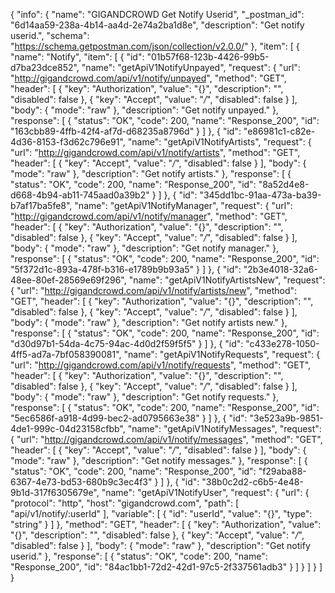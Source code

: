 {
  "info": {
    "name": "GIGANDCROWD Get Notify Userid",
    "_postman_id": "6d14aa59-238a-4b14-aa4d-2e74a2ba1d8e",
    "description": "Get notify userid.",
    "schema": "https://schema.getpostman.com/json/collection/v2.0.0/"
  },
  "item": [
    {
      "name": "Notify",
      "item": [
        {
          "id": "01b57f68-123b-4426-99b5-d7ba23dce852",
          "name": "getApiV1NotifyUnpayed",
          "request": {
            "url": "http://gigandcrowd.com/api/v1/notify/unpayed",
            "method": "GET",
            "header": [
              {
                "key": "Authorization",
                "value": "{}",
                "description": "",
                "disabled": false
              },
              {
                "key": "Accept",
                "value": "*/*",
                "disabled": false
              }
            ],
            "body": {
              "mode": "raw"
            },
            "description": "Get notify unpayed."
          },
          "response": [
            {
              "status": "OK",
              "code": 200,
              "name": "Response_200",
              "id": "163cbb89-4ffb-42f4-af7d-d68235a8796d"
            }
          ]
        },
        {
          "id": "e86981c1-c82e-4d36-8153-f3d62c796e91",
          "name": "getApiV1NotifyArtists",
          "request": {
            "url": "http://gigandcrowd.com/api/v1/notify/artists",
            "method": "GET",
            "header": [
              {
                "key": "Accept",
                "value": "*/*",
                "disabled": false
              }
            ],
            "body": {
              "mode": "raw"
            },
            "description": "Get notify artists."
          },
          "response": [
            {
              "status": "OK",
              "code": 200,
              "name": "Response_200",
              "id": "8a52d4e8-d668-4b94-ab11-745aad0a39b2"
            }
          ]
        },
        {
          "id": "345dd1bc-91aa-473a-ba39-b7af17ba5fe8",
          "name": "getApiV1NotifyManager",
          "request": {
            "url": "http://gigandcrowd.com/api/v1/notify/manager",
            "method": "GET",
            "header": [
              {
                "key": "Authorization",
                "value": "{}",
                "description": "",
                "disabled": false
              },
              {
                "key": "Accept",
                "value": "*/*",
                "disabled": false
              }
            ],
            "body": {
              "mode": "raw"
            },
            "description": "Get notify manager."
          },
          "response": [
            {
              "status": "OK",
              "code": 200,
              "name": "Response_200",
              "id": "5f372d1c-893a-478f-b316-e1789b9b93a5"
            }
          ]
        },
        {
          "id": "2b3e4018-32a6-48ee-80ef-28569e69f296",
          "name": "getApiV1NotifyArtistsNew",
          "request": {
            "url": "http://gigandcrowd.com/api/v1/notify/artists/new",
            "method": "GET",
            "header": [
              {
                "key": "Authorization",
                "value": "{}",
                "description": "",
                "disabled": false
              },
              {
                "key": "Accept",
                "value": "*/*",
                "disabled": false
              }
            ],
            "body": {
              "mode": "raw"
            },
            "description": "Get notify artists new."
          },
          "response": [
            {
              "status": "OK",
              "code": 200,
              "name": "Response_200",
              "id": "d30d97b1-54da-4c75-94ac-4d0d2f59f5f5"
            }
          ]
        },
        {
          "id": "c433e278-1050-4ff5-ad7a-7bf058390081",
          "name": "getApiV1NotifyRequests",
          "request": {
            "url": "http://gigandcrowd.com/api/v1/notify/requests",
            "method": "GET",
            "header": [
              {
                "key": "Authorization",
                "value": "{}",
                "description": "",
                "disabled": false
              },
              {
                "key": "Accept",
                "value": "*/*",
                "disabled": false
              }
            ],
            "body": {
              "mode": "raw"
            },
            "description": "Get notify requests."
          },
          "response": [
            {
              "status": "OK",
              "code": 200,
              "name": "Response_200",
              "id": "5ec6586f-a918-4d99-bec2-ad0795663e38"
            }
          ]
        },
        {
          "id": "3e523a9b-9851-4de1-999c-04d23158cfbb",
          "name": "getApiV1NotifyMessages",
          "request": {
            "url": "http://gigandcrowd.com/api/v1/notify/messages",
            "method": "GET",
            "header": [
              {
                "key": "Accept",
                "value": "*/*",
                "disabled": false
              }
            ],
            "body": {
              "mode": "raw"
            },
            "description": "Get notify messages."
          },
          "response": [
            {
              "status": "OK",
              "code": 200,
              "name": "Response_200",
              "id": "f29aba88-6367-4e73-bd53-680b9c3ec4f3"
            }
          ]
        },
        {
          "id": "38b0c2d2-c6b5-4e48-9b1d-317f6305679e",
          "name": "getApiV1NotifyUser",
          "request": {
            "url": {
              "protocol": "http",
              "host": "gigandcrowd.com",
              "path": [
                "api/v1/notify/:userId"
              ],
              "variable": [
                {
                  "id": "userId",
                  "value": "{}",
                  "type": "string"
                }
              ]
            },
            "method": "GET",
            "header": [
              {
                "key": "Authorization",
                "value": "{}",
                "description": "",
                "disabled": false
              },
              {
                "key": "Accept",
                "value": "*/*",
                "disabled": false
              }
            ],
            "body": {
              "mode": "raw"
            },
            "description": "Get notify userid."
          },
          "response": [
            {
              "status": "OK",
              "code": 200,
              "name": "Response_200",
              "id": "84ac1bb1-72d2-42d1-97c5-2f337561adb3"
            }
          ]
        }
      ]
    }
  ]
}